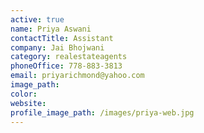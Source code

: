```yaml
---
active: true
name: Priya Aswani
contactTitle: Assistant
company: Jai Bhojwani
category: realestateagents
phoneOffice: 778-883-3813
email: priyarichmond@yahoo.com
image_path:
color:
website:
profile_image_path: /images/priya-web.jpg
---
```



